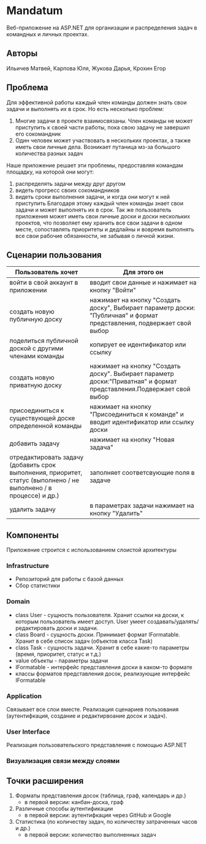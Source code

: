 # Mandatum
Веб-приложение на ASP.NET для организации и распределения задач в командных и личных проектах.

## Aвторы

Ильичев Матвей, Карпова Юля, Жукова Дарья, Крохин Егор

## Проблема
Для эффективной работы каждый член команды должен знать свои задачи и выполнять их в срок. 
Но есть несколько проблем:
1. Многие задачи в проекте взаимосвязаны. Член команды не может приступить к своей части работы, пока свою задачу не завершил его сокомандник
2. Один человек может участвовать в нескольких проектах, а также иметь свои личные дела. Возникает путаница мз-за большого количества разных задач

Наше приложение решает эти проблемы, предоставляя командам площадку, на которой они могут:
1. распределять задачи между друг другом
2. видеть прогресс своих сокомандников
3. видеть сроки выполнения задачи, и когда они могут к ней приступить
Благодаря этому каждый член команды знает свои задачи и может выполнять их в срок.
Так же пользователь приложения может иметь свои личные доски и доски нескольких проектов, что позволяет ему хранить все свои задачи в одном месте, сопоставлять приоритеты и дедлайны и вовремя выполнять все свои рабочие обязанности, не забывая о личной жизни.

## Сценарии пользования

| Пользователь хочет | Для этого он |
| ------------- | ------------- |
| войти в свой аккаунт в приложении | вводит свои данные и нажимает на кнопку "Войти" |
| создать новую публичную доску | нажимает на кнопку "Создать доску", Выбирает параметр доски: "Публичная" и формат представления, подвержает свой выбор |
| поделиться публичной доской с другими членами команды  | копирует ее идентификатор или ссылку |
| создать новую приватную доску | нажимает на кнопку "Создать доску". Выбирает параметр доски:"Приватная" и формат представления.Подвержает свой выбор |
| присоединиться к существующей доске определенной команды | нажимает на кнопку "Присоединиться к команде" и вводит идентификатор или ссылку доски |
| добавить задачу | нажимает на кнопку "Новая задача" |
| отредактировать задачу (добавить срок выполнения, приоритет, статус (выполнено / не выполнено / в процессе) и др.) | заполняет соответсвующие поля в задаче |
| удалить задачу | в параметрах задачи нажимает на кнопку "Удалить" |


## Компоненты

Приложение строится с использованием слоистой архитектуры

### Infrastructure

* Репозиторий для работы с базой данных
* Сбор статистики

### Domain

* class User - сущность пользователя. Хранит ссылки на доски, к которым пользователь имеет доступ. User умеет создавать/удалять/редактировать доски и задачи.
* class Board - сущность доски. Принимает формат IFormatable. Хранит в себе список задач (объектов класса Task)
* class Task - сущность задачи. Хранит в себе какие-то параметры (время, приоритет, статус и т.д.)
* value объекты - параметры задачи
* IFormatable - интерфейс представления доски в каком-то формате
* классы форматов представления досок, реализующие интерфейс IFormatable

### Application

Связывает все слои вместе. Реализация сценариев пользования (аутентифкация, создание и редактирвоание досок и задач).

### User Interface

Реализация пользовательского представления с помощью ASP.NET

### Визуализация связи между слоями


## Точки расширения

1. Форматы представления досок (таблица, граф, календарь и др.) 
    - в первой версии: канбан-доска, граф
2. Различные способы аутентификации
    - в первой версии: аутентифкация через GitHub и Google
4. Статистика (по количеству задач, по количеству затраченных часов и др.)
    - в первой версии: количество выполненных задач
